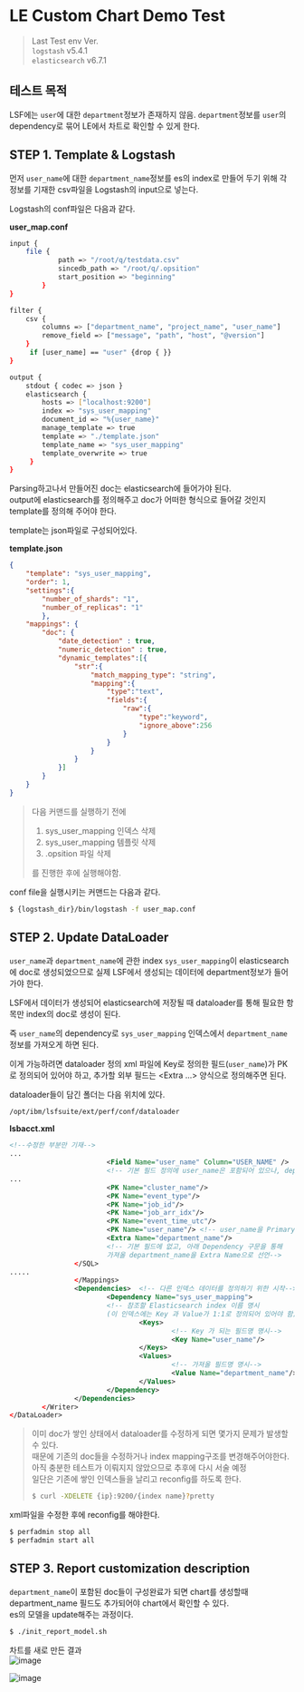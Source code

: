 # LE Custom Chart Demo Test

> Last Test env Ver.  
>`logstash` v5.4.1  
>`elasticsearch` v6.7.1  

## 테스트 목적 
LSF에는 `user`에 대한 `department`정보가 존재하지 않음. `department`정보를 `user`의 dependency로 묶어 LE에서 차트로 확인할 수 있게 한다.  
  
## STEP 1. Template & Logstash
먼저 `user_name`에 대한 `department_name`정보를 es의 index로 만들어 두기 위해 각 정보를 기재한 csv파일을 Logstash의 input으로 넣는다.  

Logstash의 conf파일은 다음과 같다.  

**user_map.conf**
~~~bash
input {
    file {
            path => "/root/q/testdata.csv"
            sincedb_path => "/root/q/.opsition"
            start_position => "beginning"
        }
}

filter {
    csv {
        columns => ["department_name", "project_name", "user_name"]
        remove_field => ["message", "path", "host", "@version"]
    }
     if [user_name] == "user" {drop { }}
}

output {
    stdout { codec => json }
    elasticsearch {
        hosts => ["localhost:9200"]
        index => "sys_user_mapping"
        document_id => "%{user_name}"
        manage_template => true
        template => "./template.json"
        template_name => "sys_user_mapping"
        template_overwrite => true
     }
}
~~~  

Parsing하고나서 만들어진 doc는 elasticsearch에 들어가야 된다.  
output에 elasticsearch를 정의해주고 doc가 어떠한 형식으로 들어갈 것인지 template를 정의해 주어야 한다.  

template는 json파일로 구성되어있다.  

**template.json**
~~~json
{
    "template": "sys_user_mapping",
    "order": 1,
    "settings":{
        "number_of_shards": "1",
        "number_of_replicas": "1"
        },
    "mappings": {
        "doc": {
            "date_detection" : true,
            "numeric_detection" : true,
            "dynamic_templates":[{
                "str":{
                    "match_mapping_type": "string",
                    "mapping":{
                        "type":"text",
                        "fields":{
                            "raw":{
                                "type":"keyword",
                                "ignore_above":256
                            }
                        }
                    }
                }
            }]
        }
    }
}
~~~  
>다음 커맨드를 실행하기 전에  
>1. sys_user_mapping 인덱스 삭제
>2. sys_user_mapping 템플릿 삭제
>3. .opsition 파일 삭제  
>
>를 진행한 후에 실행해야함.  

conf file을 실행시키는 커맨드는 다음과 같다.  
~~~bash
$ {logstash_dir}/bin/logstash -f user_map.conf
~~~  

## STEP 2. Update DataLoader
`user_name`과 `department_name`에 관한 index `sys_user_mapping`이 elasticsearch에 doc로 생성되었으므로 실제 LSF에서 생성되는 데이터에 department정보가 들어가야 한다.  

LSF에서 데이터가 생성되어 elasticsearch에 저장될 때 dataloader를 통해 필요한 항목만 index의 doc로 생성이 된다.  

즉 `user_name`의 dependency로 `sys_user_mapping` 인덱스에서 `department_name`정보를 가져오게 하면 된다.  

이게 가능하려면 dataloader 정의 xml 파일에 Key로 정의한 필드(`user_name`)가 PK로 정의되어 있어야 하고, 추가할 외부 필드는 <Extra ...> 양식으로 정의해주면 된다. 

dataloader들이 담긴 폴더는 다음 위치에 있다.
~~~bash
/opt/ibm/lsfsuite/ext/perf/conf/dataloader
~~~

**lsbacct.xml**
~~~xml
<!--수정한 부분만 기재-->
...
                        <Field Name="user_name" Column="USER_NAME" />
                        <!-- 기본 필드 정의에 user_name은 포함되어 있으나, department_name은 없음-->
...
                        <PK Name="cluster_name"/>
                        <PK Name="event_type"/>
                        <PK Name="job_id"/>
                        <PK Name="job_arr_idx"/>
                        <PK Name="event_time_utc"/>
                        <PK Name="user_name"/> <!-- user_name을 Primary Key로 선언--> 
                        <Extra Name="department_name"/>	 	
                        <!-- 기본 필드에 없고, 아래 Dependency 구문을 통해 
                        가져올 department_name을 Extra Name으로 선언-->
                </SQL>
.....
                </Mappings>
                <Dependencies>	<!-- 다른 인덱스 데이터를 정의하기 위한 시작-->
                        <Dependency Name="sys_user_mapping">	
                        <!-- 참조할 Elasticsearch index 이름 명시 
                        (이 인덱스에는 Key 과 Value가 1:1로 정의되어 있어야 함)-->
                                <Keys>
                                        <!-- Key 가 되는 필드명 명시-->
                                        <Key Name="user_name"/>	
                                </Keys>
                                <Values>
                                        <!-- 가져올 필드명 명시-->
                                        <Value Name="department_name"/>	
                                </Values>
                        </Dependency>
                </Dependencies>
        </Writer>
</DataLoader>
~~~

>이미 doc가 쌓인 상태에서 dataloader를 수정하게 되면 몇가지 문제가 발생할 수 있다.  
>때문에 기존의 doc들을 수정하거나 index mapping구조를 변경해주어야한다.  
>아직 충분한 테스트가 이뤄지지 않았으므로 추후에 다시 서술 예정  
>일단은 기존에 쌓인 인덱스들을 날리고 reconfig를 하도록 한다.  
>~~~bash
>$ curl -XDELETE {ip}:9200/{index name}?pretty
>~~~

xml파일을 수정한 후에 reconfig를 해야한다.  
~~~bash
$ perfadmin stop all
$ perfadmin start all
~~~  

## STEP 3. Report customization description
`department_name`이 포함된 doc들이 구성완료가 되면 chart를 생성할때 department_name 필드도 추가되어야 chart에서 확인할 수 있다.  
es의 모델을 update해주는 과정이다.  

~~~bash
$ ./init_report_model.sh
~~~

차트를 새로 만든 결과   
![image](https://user-images.githubusercontent.com/15958325/57895704-05d15100-7888-11e9-8603-d041d75f983c.png)  

![image](https://user-images.githubusercontent.com/15958325/57895705-0964d800-7888-11e9-8389-a30a9626582e.png)
